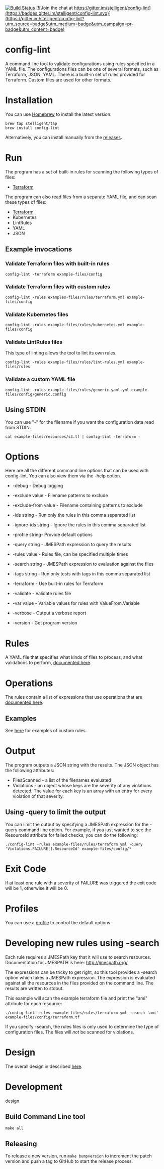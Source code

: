 [![Build Status](https://circleci.com/gh/stelligent/config-lint.svg?style=shield)](https://circleci.com/gh/stelligent/config-lint) [![Join the chat at https://gitter.im/stelligent/config-lint](https://badges.gitter.im/stelligent/config-lint.svg)](https://gitter.im/stelligent/config-lint?utm_source=badge&utm_medium=badge&utm_campaign=pr-badge&utm_content=badge)

# config-lint

A command line tool to validate configurations using rules specified in a YAML file.
The configurations files can be one of several formats, such as Terraform, JSON, YAML.
There is a built-in set of rules provided for Terraform. Custom files are used
for other formats.

# Installation 
You can use [Homebrew](https://brew.sh/) to install the latest version:

```
brew tap stelligent/tap
brew install config-lint
```

Alternatively, you can install manually from the [releases](https://github.com/stelligent/config-lint/releases).

# Run

The program has a set of built-in rules for scanning the following types of files:

* [Terraform](docs/terraform.md)

The program can also read files from a separate YAML file, and can scan these types of files:

* [Terraform](docs/terraform.md)
* Kubernetes
* LintRules
* YAML
* JSON

## Example invocations

### Validate Terraform files with built-in rules

```
config-lint -terraform example-files/config
```

### Validate Terraform files with custom rules

```
config-lint -rules examples-files/rules/terraform.yml example-files/config
```

### Validate Kubernetes files

```
config-lint -rules example-files/rules/kubernetes.yml example-files/config
```

### Validate LintRules files

This type of linting allows the tool to lint its own rules.

```
config-lint -rules example-files/rules/lint-rules.yml example-files/rules
```

### Validate a custom YAML file

```
config-lint -rules example-files/rules/generic-yaml.yml example-files/config/generic.config
```

## Using STDIN

You can use "-" for the filename if you want the configuration data read from STDIN.

```
cat example-files/resources/s3.tf | config-lint -terraform -
```

# Options

Here are all the different command line options that can be used with config-lint. You can also
view them via the -help option.

 * -debug - Debug logging
    	
 * -exclude value - Filename patterns to exclude
 
 * -exclude-from value - Filename containing patterns to exclude
 
 * -ids string - Run only the rules in this comma separated list
 
 * -ignore-ids string - Ignore the rules in this comma separated list
 
 * -profile string- Provide default options
 
 * -query string - JMESPath expression to query the results
 
 * -rules value - Rules file, can be specified multiple times
 
 * -search string - JMESPath expression to evaluation against the files
 
 * -tags string - Run only tests with tags in this comma separated list
 
 * -terraform - Use built-in rules for Terraform
 
 * -validate - Validate rules file
 
 * -var value - Variable values for rules with ValueFrom.Variable
 
 * -verbose - Output a verbose report
 
 * -version - Get program version

# Rules

A YAML file that specifies what kinds of files to process, and what validations to perform, [documented here](docs/rules.md).

# Operations

The rules contain a list of expressions that use operations that are [documented here](docs/operations.md).

## Examples

See [here](docs/example-rules.md) for examples of custom rules.

# Output

The program outputs a JSON string with the results. The JSON object has the following attributes:

* FilesScanned - a list of the filenames evaluated
* Violations - an object whose keys are the severity of any violations detected. The value for each key is an array with an entry for every violation of that severity.

## Using -query to limit the output

You can limit the output by specifying a JMESPath expression for the -query command line option. For example, if you just wanted to see the ResourceId attribute for failed checks, you can do the following:

```
./config-lint -rules example-files/rules/terraform.yml -query 'Violations.FAILURE[].ResourceId' example-files/config/*
```

# Exit Code

If at least one rule with a severity of FAILURE was triggered the exit code will be 1, otherwise it will be 0.


# Profiles

You can use a [profile](docs/profiles.md) to control the default options.

# Developing new rules using -search

Each rule requires a JMESPath key that it will use to search resources. Documentation for JMESPATH is here: http://jmespath.org/

The expressions can be tricky to get right, so this tool provides a -search option which takes a JMESPath expression. The expression is evaluated against all the resources in the files provided on the command line. The results are written to stdout.

This example will scan the example terraform file and print the "ami" attribute for each resource:

```
./config-lint -rules example-files/rules/terraform.yml -search 'ami' example-files/config/terraform.tf
```

If you specify -search, the rules files is only used to determine the type of configuration files.
The files will *not* be scanned for violations.

# Design

The overall design in described [here](docs/design.md).

# Development
design
## Build Command Line tool

```
make all
```

## Releasing
To release a new version, run `make bumpversion` to increment the patch version and push a tag to GitHub to start the release process.


